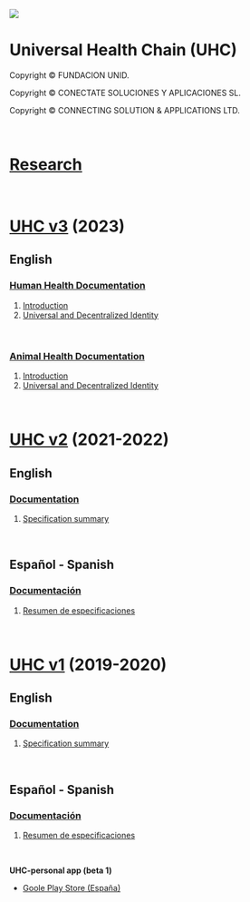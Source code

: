 ![](https://avatars.githubusercontent.com/u/57396025?s=200&v=4)
# **Universal Health Chain (UHC)**
Copyright © FUNDACION UNID.

Copyright © CONECTATE SOLUCIONES Y APLICACIONES SL.

Copyright © CONNECTING SOLUTION & APPLICATIONS LTD.

<p>&nbsp  </p>

# **[Research](./research/README.md)**

<p>&nbsp  </p>

# **[UHC v3](./v3/README.md)** (2023)

## **English**

### **[Human Health Documentation](./v3/ehealth/en)**
1. [Introduction](./v3/ehealth/en/01-Introduction.md)
2. [Universal and Decentralized Identity](./v3/ehealth/en/02-Universal-decentralized-identity.md)
<p>&nbsp  </p>

### **[Animal Health Documentation](./v3/veterinary/en)**
1. [Introduction](./v3/veterinary/en/01-Introduction.md)
2. [Universal and Decentralized Identity](./v3/veterinary/en/02-Universal-decentralized-identity.md)

<p>&nbsp  </p>


# **[UHC v2](./v2/README.md)** (2021-2022)

## **English**

### **[Documentation](./v2/en/)**
1. [Specification summary](./v2/en/01-Specification-summary.md)
<p>&nbsp  </p>


## **Español - Spanish**

### **[Documentación](./v2/es/)**

1. [Resumen de especificaciones](./v2/es/01-Resumen-especificaciones.md)

<p>&nbsp  </p>

# **[UHC v1](./v1/README.md)** (2019-2020)

## **English**

### **[Documentation](./v1/en/)**
1. [Specification summary](./v1/en/01-Specification-summary.md)

<p>&nbsp  </p>

## **Español - Spanish**

### **[Documentación](./v1/es/)**
1. [Resumen de especificaciones](./v1/es/01-Resumen-especificaciones.md)

<p>&nbsp  </p>

**UHC-personal app (beta 1)**
- [Goole Play Store (España)](https://play.google.com/store/apps/details?id=com.rn_uhc)

<p>&nbsp  </p>
